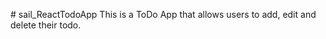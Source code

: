 #   s a i l _ R e a c t T o d o A p p 
 
 This is a ToDo App that allows users to add, edit and delete their todo.
